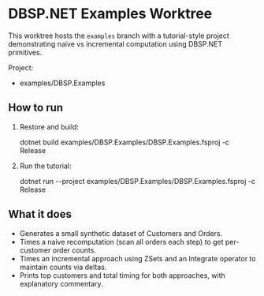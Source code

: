 DBSP.NET Examples Worktree
==========================

This worktree hosts the `examples` branch with a tutorial-style project demonstrating naive vs incremental computation using DBSP.NET primitives.

Project:
- examples/DBSP.Examples

How to run
----------

1) Restore and build:

   dotnet build examples/DBSP.Examples/DBSP.Examples.fsproj -c Release

2) Run the tutorial:

   dotnet run --project examples/DBSP.Examples/DBSP.Examples.fsproj -c Release

What it does
------------

- Generates a small synthetic dataset of Customers and Orders.
- Times a naive recomputation (scan all orders each step) to get per-customer order counts.
- Times an incremental approach using ZSets and an Integrate operator to maintain counts via deltas.
- Prints top customers and total timing for both approaches, with explanatory commentary.

